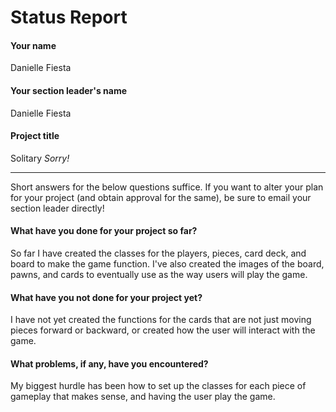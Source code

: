 # Status Report

#### Your name

Danielle Fiesta

#### Your section leader's name

Danielle Fiesta

#### Project title

Solitary _Sorry!_

***

Short answers for the below questions suffice. If you want to alter your plan for your project (and obtain approval for the same), be sure to email your section leader directly!

#### What have you done for your project so far?

So far I have created the classes for the players, pieces, card deck, and board to make the game function. I've also created the images of the board, pawns, and cards to eventually use as the way users will play the game.

#### What have you not done for your project yet?

I have not yet created the functions for the cards that are not just moving pieces forward or backward, or created how the user will interact with the game.

#### What problems, if any, have you encountered?

My biggest hurdle has been how to set up the classes for each piece of gameplay that makes sense, and having the user play the game.
